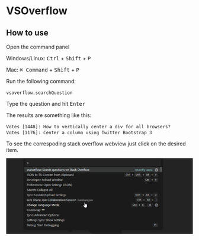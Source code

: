 # VSOverflow

## How to use

Open the command panel

Windows/Linux: <kbd>Ctrl</kbd> + <kbd>Shift</kbd> + <kbd>P</kbd>

Mac: <kbd>⌘ Command</kbd> + <kbd>Shift</kbd> + <kbd>P</kbd>

Run the following command:

```
vsoverflow.searchQuestion
```

Type the question and hit <kbd>Enter</kbd>

The results are something like this:

```
Votes [1448]: How to vertically center a div for all browsers?
Votes [1176]: Center a column using Twitter Bootstrap 3
```

To see the correspoding stack overflow webview just click on the desired item.

![](https://raw.githubusercontent.com/ferrarienz0/vsoverflow/main/assets/demo.gif)
